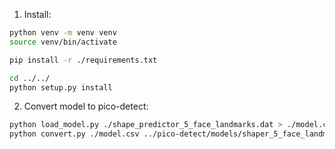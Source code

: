 1. Install:

```sh
python venv -m venv venv
source venv/bin/activate

pip install -r ./requirements.txt

cd ../../
python setup.py install
```

2. Convert model to pico-detect:

```sh
python load_model.py ./shape_predictor_5_face_landmarks.dat > ./model.csv
python convert.py ./model.csv ../pico-detect/models/shaper_5_face_landmarks.bin
```
